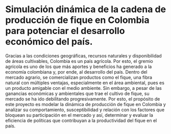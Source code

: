 # Simulación dinámica de la cadena de producción de fique en Colombia para potenciar el desarrollo económico del país.
Gracias a las condiciones geográficas, recursos naturales y disponibilidad de áreas cultivables, Colombia es un país agrícola. Por esto, el gremio agrícola es uno de los que más aportes y beneficios ha generado a la economía colombiana y, por ende, al desarrollo del país. Dentro del mercado agrario, se comercializan productos como el fique, una fibra natural con múltiples ventajas, especialmente en el área ambiental, pues es un producto amigable con el medio ambiente. Sin embargo, a pesar de las ganancias económicas y ambientales que trae el cultivo de fique, su mercado se ha ido debilitando progresivamente. Por esto, el propósito de este proyecto es modelar la dinámica de producción de fique en Colombia y analizar su comportamiento, susceptibilidad y relación con los factores que bloquean su participación en el mercado y así, determinar y evaluar la eficiencia de políticas que contribuyan a la productividad del fique en el país.
